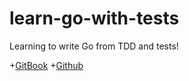 # learn-go-with-tests


Learning to write Go from TDD and tests!

+[GitBook](https://quii.gitbook.io/learn-go-with-tests/)
+[Github](https://github.com/quii/learn-go-with-tests)
